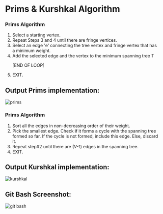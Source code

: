 # Prims & Kurshkal Algorithm

### Prims Algorithm
<ol>
  <li>Select a starting vertex.</li>
  <li>Repeat Steps 3 and 4 until there are fringe vertices.</li>
  <li>Select an edge 'e' connecting the tree vertex and fringe vertex that has a minimum
weight.</li>
  <li>Add the selected edge and the vertex to the minimum spanning tree T

[END OF LOOP]</li>
  <li>EXIT.</li>
</ol>

## Output Prims implementation:

![prims](https://github.com/Sabbir-Aahmed/Kurshkal-Prims/assets/106438748/d8623bb5-f9ca-4617-bd14-90828607f5fa)

### Prims Algorithm
<ol>
  <li>Sort all the edges in non-decreasing order of their weight.</li>
  <li>Pick the smallest edge. Check if it forms a cycle with the spanning tree formed so far.
    If the cycle is not formed, include this edge. Else, discard it. </li>
  <li>Repeat step#2 until there are (V-1) edges in the spanning tree.</li>
  <li>EXIT.</li>
</ol>

## Output Kurshkal implementation:

![kurshkal](https://github.com/Sabbir-Aahmed/Kurshkal-Prims/assets/106438748/06dd040a-5ac1-4431-a2ce-900a21861a0f)

## Git Bash Screenshot:

![git bash](https://github.com/Sabbir-Aahmed/Kurshkal-Prims/assets/106438748/a8d89bad-8843-4fc4-ab27-e3d6704b024c)
